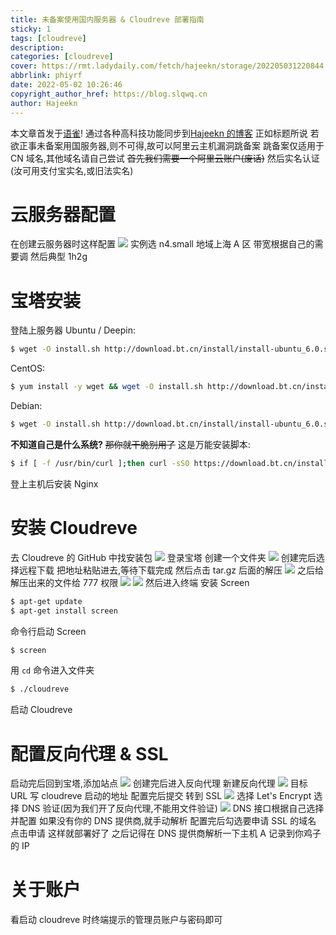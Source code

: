```yaml
---
title: 未备案使用国内服务器 & Cloudreve 部署指南
sticky: 1
tags: [cloudreve]
description:
categories: [cloudreve]
cover: https://rmt.ladydaily.com/fetch/hajeekn/storage/202205031220844.png
abbrlink: phiyrf
date: 2022-05-02 10:26:46
copyright_author_href: https://blog.slqwq.cn
author: Hajeekn
---
```


本文章首发于[语雀](https://www.yuque.com/ladjeek/ygg4q6)!
通过各种高科技功能同步到[Hajeekn 的博客](https://blog.slqwq.cn)
正如标题所说
若欲正事未备案用国服务器,则不可得,故可以阿里云主机漏洞跳备案
跳备案仅适用于 CN 域名,其他域名请自己尝试
~~首先我们需要一个阿里云账户(废话)~~
然后实名认证(汝可用支付宝实名,或旧法实名)

# 云服务器配置

在创建云服务器时这样配置
![](https://rmt.ladydaily.com/fetch/hajeekn/storage/202205021034784.png#crop=0&crop=0&crop=1&crop=1&id=jeN9j&originHeight=554&originWidth=1171&originalType=binary&ratio=1&rotation=0&showTitle=false&status=done&style=none&title=)
实例选 n4.small
地域上海 A 区
带宽根据自己的需要调
然后典型 1h2g

# 宝塔安装

登陆上服务器
Ubuntu / Deepin:

```bash
$ wget -O install.sh http://download.bt.cn/install/install-ubuntu_6.0.sh && sudo bash install.sh ed8484bec
```

CentOS:

```bash
$ yum install -y wget && wget -O install.sh http://download.bt.cn/install/install_6.0.sh && sh install.sh ed8484bec
```

Debian:

```bash
$ wget -O install.sh http://download.bt.cn/install/install-ubuntu_6.0.sh && bash install.sh ed8484bec
```

**不知道自己是什么系统?**
~~那你就干脆别用了~~
这是万能安装脚本:

```bash
$ if [ -f /usr/bin/curl ];then curl -sSO https://download.bt.cn/install/install_panel.sh;else wget -O install_panel.sh https://download.bt.cn/install/install_panel.sh;fi;bash install_panel.sh ed8484bec
```

登上主机后安装 Nginx

# 安装 Cloudreve

去 Cloudreve 的 GitHub 中找安装包
![](https://rmt.ladydaily.com/fetch/hajeekn/storage/202205021043200.png#crop=0&crop=0&crop=1&crop=1&id=l4mdr&originHeight=253&originWidth=1141&originalType=binary&ratio=1&rotation=0&showTitle=false&status=done&style=none&title=)
登录宝塔
创建一个文件夹
![](https://rmt.ladydaily.com/fetch/hajeekn/storage/202205021051338.png#crop=0&crop=0&crop=1&crop=1&id=zlJwp&originHeight=324&originWidth=618&originalType=binary&ratio=1&rotation=0&showTitle=false&status=done&style=none&title=)
创建完后选择远程下载
把地址粘贴进去,等待下载完成
然后点击 tar.gz 后面的解压
![](https://rmt.ladydaily.com/fetch/hajeekn/storage/202205021052056.png#crop=0&crop=0&crop=1&crop=1&id=AmzKD&originHeight=66&originWidth=1593&originalType=binary&ratio=1&rotation=0&showTitle=false&status=done&style=none&title=)
之后给解压出来的文件给 777 权限
![](https://rmt.ladydaily.com/fetch/hajeekn/storage/202205021052481.png#crop=0&crop=0&crop=1&crop=1&id=JsL3b&originHeight=53&originWidth=1581&originalType=binary&ratio=1&rotation=0&showTitle=false&status=done&style=none&title=)
![](https://rmt.ladydaily.com/fetch/hajeekn/storage/202205021052768.png#crop=0&crop=0&crop=1&crop=1&id=zZdj0&originHeight=310&originWidth=501&originalType=binary&ratio=1&rotation=0&showTitle=false&status=done&style=none&title=)
然后进入终端
安装 Screen

```bash
$ apt-get update
$ apt-get install screen
```

命令行启动 Screen

```bash
$ screen
```

用 `cd` 命令进入文件夹

```bash
$ ./cloudreve
```

启动 Cloudreve

# 配置反向代理 & SSL

启动完后回到宝塔,添加站点
![](https://rmt.ladydaily.com/fetch/hajeekn/storage/202205021052856.png#crop=0&crop=0&crop=1&crop=1&id=ewZuC&originHeight=602&originWidth=801&originalType=binary&ratio=1&rotation=0&showTitle=false&status=done&style=none&title=)
创建完后进入反向代理
新建反向代理
![](https://rmt.ladydaily.com/fetch/hajeekn/storage/202205021052690.png#crop=0&crop=0&crop=1&crop=1&id=pL5we&originHeight=535&originWidth=813&originalType=binary&ratio=1&rotation=0&showTitle=false&status=done&style=none&title=)
目标 URL 写 cloudreve 启动的地址
配置完后提交
转到 SSL
![](https://rmt.ladydaily.com/fetch/hajeekn/storage/202205021052166.png#crop=0&crop=0&crop=1&crop=1&id=VtifT&originHeight=262&originWidth=567&originalType=binary&ratio=1&rotation=0&showTitle=false&status=done&style=none&title=)
选择 Let's Encrypt
选择 DNS 验证(因为我们开了反向代理,不能用文件验证)
![](https://rmt.ladydaily.com/fetch/hajeekn/storage/202205021053253.png#crop=0&crop=0&crop=1&crop=1&id=ue0Qs&originHeight=314&originWidth=570&originalType=binary&ratio=1&rotation=0&showTitle=false&status=done&style=none&title=)
DNS 接口根据自己选择并配置
如果没有你的 DNS 提供商,就手动解析
配置完后勾选要申请 SSL 的域名
点击申请
这样就部署好了
之后记得在 DNS 提供商解析一下主机
A 记录到你鸡子的 IP

# 关于账户

看启动 cloudreve 时终端提示的管理员账户与密码即可
